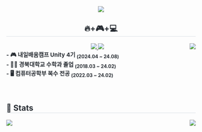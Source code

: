 <div align= "center">
    <img src="https://capsule-render.vercel.app/api?type=rounded&color=0:11d41e,100:1438c8&height=120&text=K1M-MinW00's%20Github&animation=&fontColor=000000&fontSize=40" />
</div>

<div style="text-align: center;"> 
<h2 style="border-bottom: 1px solid #d8dee4; color: #282d33;"> 🔥+🎮+💻 </h2>
  <a href=https://velog.io/@kmw6624/posts><img src="https://img.shields.io/badge/Velog-20C997?style=flat&logo=Velog&logoColor=white&link=https://velog.io/@kmw6624/posts"> </a><a href="https://solved.ac/kmw6624"><img align = "right"  src = "http://mazassumnida.wtf/api/v2/generate_badge?boj=kmw6624">
  <a href=kmw6624@naver.com> <img src="https://img.shields.io/badge/Naver-03C75A?style=flat&logo=Naver&logoColor=white&link=kmw6624@naver.com"> </a>
    <div style="font-weight: 700; font-size: 15px; text-align: left; color: #282d33;"> 
    - 🎮 내일배움캠프 Unity 4기 <sub>(2024.04 ~ 24.08)</sub> <br>
    - 👨‍🎓 경북대학교 수학과 졸업  <sub>(2018.03 ~ 24.02)</sub> <br>
    - 🖥 컴퓨터공학부 복수 전공 <sub>(2022.03 ~ 24.02)</sub> <br> <br>
    </div> 
</div>

</div>  <br> 
    <div style="text-align: left;">  </div> 
    </div>
    <div style="text-align: left;"> 
    <h2 style="border-bottom: 1px solid #d8dee4; color: #282d33;">
      🏅 Stats </h2> <div style="text-align: left;"> 
        <img src="https://github-readme-stats.vercel.app/api?username=K1M-MinW00&bg_color=60,9be47c,ffffff&title_color=000000&text_color=000000"/> 
        <img align ="right" src="https://github-readme-stats.vercel.app/api/top-langs/?username=K1M-MinW00&layout=compact&bg_color=60,9be47c,ffffff&title_color=000000&text_color=000000"/>
</div>

    
<!--
**K1M-MinW00/K1M-MinW00** is a ✨ _special_ ✨ repository because its `README.md` (this file) appears on your GitHub profile.

Here are some ideas to get you started:

- 🔭 I’m currently working on ...
- 🌱 I’m currently learning ...
- 👯 I’m looking to collaborate on ...
- 🤔 I’m looking for help with ...
- 💬 Ask me about ...
- 📫 How to reach me: ...
- 😄 Pronouns: ...
- ⚡ Fun fact: ...
-->

